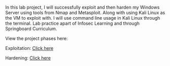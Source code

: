 In this lab project, I will successfully exploit and then harden my Windows Server using tools from Nmap and Metasploit. Along with using Kali Linux as the VM to exploit with. I will use command line usage in Kali Linux through the terminal. Lab practice apart of Infosec Learning and through Springboard Curriculum.

View the project phases here:

Exploitation: [Click here](https://github.com/DarinNaoroji15/Hardening-Windows/blob/main/Exploitation.md)

Hardening: [Click here](https://github.com/DarinNaoroji15/Hardening-Windows/blob/main/Hardening.md)

